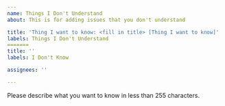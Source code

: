 ```yaml
---
name: Things I Don't Understand
about: This is for adding issues that you don't understand

title: 'Thing I want to know: <fill in title> [Thing I want to know]'
labels: Things I Don't Understand
=======
title: ''
labels: I Don't Know

assignees: ''

---
```


Please describe what you want to know in less than 255 characters.
